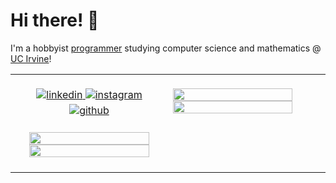 # Hi there! 👋
I'm a hobbyist <a href="https://philosolog.com">programmer</a> studying computer science and mathematics @ <a href="https://uci.edu/">UC Irvine</a>!  
  

<table>
	<tr>
		<td valign="top" width="50%">
			<div align="center">
				<br />
				<a href="https://linkedin.com/in/philosolog" target="_blank">
				<img src=https://img.shields.io/badge/linkedin-%231E77B5.svg?&style=for-the-badge&logo=linkedin&logoColor=white alt=linkedin style="margin-bottom: 5px;" />
				</a>
				<a href="https://instagram.com/philosolog" target="_blank">
				<img src=https://img.shields.io/badge/instagram-%23000000.svg?&style=for-the-badge&logo=instagram&logoColor=white alt=instagram style="margin-bottom: 5px;" />
				</a>
				<a href="https://github.com/philosolog" target="_blank">
				<img src=https://img.shields.io/badge/github-%2324292e.svg?&style=for-the-badge&logo=github&logoColor=white alt=github style="margin-bottom: 5px;" />
				</a>
			</div>  
			<br />
			<div align="center">
				<img src="https://github-readme-stats.vercel.app/api?username=philosolog&show_icons=true&rank_icon=github&count_private=true&hide=commits&theme=graywhite" align="center" style="width: 90%" />
				<img src="https://github-readme-stats.vercel.app/api/top-langs?username=philosolog&layout=compact&hide_progress=false&langs_count=8&count_private=true&theme=graywhite" align="center" style="width: 90%" />
			</div>
			<br />
		</td>
		<td valign="top" width="50%">
			<br />
			<img src="https://leetcard.jacoblin.cool/philosolog?theme=light&font=Noto%20Sans&ext=contest" align="center" style="width: 90%" />
			<img src="https://spotify-github-profile.kittinanx.com/api/view?uid=araknala&cover_image=true&theme=natemoo-re&show_offline=true&background_color=FFFFFF&interchange=true&bar_color_cover=true" align="center" style="width: 90%" />
			<br />
		</td>
	</tr>
</table>
